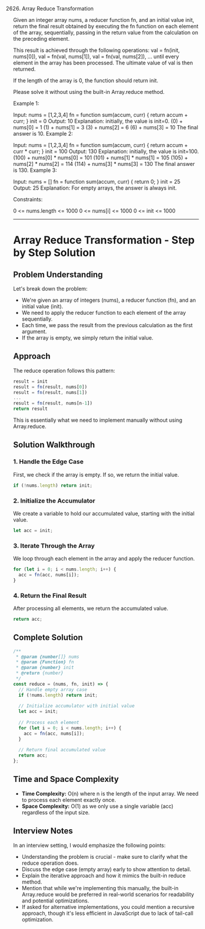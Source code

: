 2626. Array Reduce Transformation

Given an integer array nums, a reducer function fn, and an initial value init, return the final result obtained by executing the fn function on each element of the array, sequentially, passing in the return value from the calculation on the preceding element.

This result is achieved through the following operations: val = fn(init, nums[0]), val = fn(val, nums[1]), val = fn(val, nums[2]), ... until every element in the array has been processed. The ultimate value of val is then returned.

If the length of the array is 0, the function should return init.

Please solve it without using the built-in Array.reduce method.



Example 1:

Input:
nums = [1,2,3,4]
fn = function sum(accum, curr) { return accum + curr; }
init = 0
Output: 10
Explanation:
initially, the value is init=0.
(0) + nums[0] = 1
(1) + nums[1] = 3
(3) + nums[2] = 6
(6) + nums[3] = 10
The final answer is 10.
Example 2:

Input:
nums = [1,2,3,4]
fn = function sum(accum, curr) { return accum + curr * curr; }
init = 100
Output: 130
Explanation:
initially, the value is init=100.
(100) + nums[0] * nums[0] = 101
(101) + nums[1] * nums[1] = 105
(105) + nums[2] * nums[2] = 114
(114) + nums[3] * nums[3] = 130
The final answer is 130.
Example 3:

Input:
nums = []
fn = function sum(accum, curr) { return 0; }
init = 25
Output: 25
Explanation: For empty arrays, the answer is always init.


Constraints:

0 <= nums.length <= 1000
0 <= nums[i] <= 1000
0 <= init <= 1000

___

# Array Reduce Transformation - Step by Step Solution

## Problem Understanding

Let's break down the problem:

- We're given an array of integers (nums), a reducer function (fn), and an initial value (init).
- We need to apply the reducer function to each element of the array sequentially.
- Each time, we pass the result from the previous calculation as the first argument.
- If the array is empty, we simply return the initial value.

## Approach

The reduce operation follows this pattern:

```jsx
result = init
result = fn(result, nums[0])
result = fn(result, nums[1])
...
result = fn(result, nums[n-1])
return result

```

This is essentially what we need to implement manually without using Array.reduce.

## Solution Walkthrough

### 1. Handle the Edge Case

First, we check if the array is empty. If so, we return the initial value.

```jsx
if (!nums.length) return init;

```

### 2. Initialize the Accumulator

We create a variable to hold our accumulated value, starting with the initial value.

```jsx
let acc = init;

```

### 3. Iterate Through the Array

We loop through each element in the array and apply the reducer function.

```jsx
for (let i = 0; i < nums.length; i++) {
  acc = fn(acc, nums[i]);
}

```

### 4. Return the Final Result

After processing all elements, we return the accumulated value.

```jsx
return acc;

```

## Complete Solution

```jsx
/**
 * @param {number[]} nums
 * @param {Function} fn
 * @param {number} init
 * @return {number}
 */
const reduce = (nums, fn, init) => {
  // Handle empty array case
  if (!nums.length) return init;
  
  // Initialize accumulator with initial value
  let acc = init;
  
  // Process each element
  for (let i = 0; i < nums.length; i++) {
    acc = fn(acc, nums[i]);
  }
  
  // Return final accumulated value
  return acc;
};

```

## Time and Space Complexity

- **Time Complexity:** O(n) where n is the length of the input array. We need to process each element exactly once.
- **Space Complexity:** O(1) as we only use a single variable (acc) regardless of the input size.

## Interview Notes

In an interview setting, I would emphasize the following points:

- Understanding the problem is crucial - make sure to clarify what the reduce operation does.
- Discuss the edge case (empty array) early to show attention to detail.
- Explain the iterative approach and how it mimics the built-in reduce method.
- Mention that while we're implementing this manually, the built-in Array.reduce would be preferred in real-world scenarios for readability and potential optimizations.
- If asked for alternative implementations, you could mention a recursive approach, though it's less efficient in JavaScript due to lack of tail-call optimization.